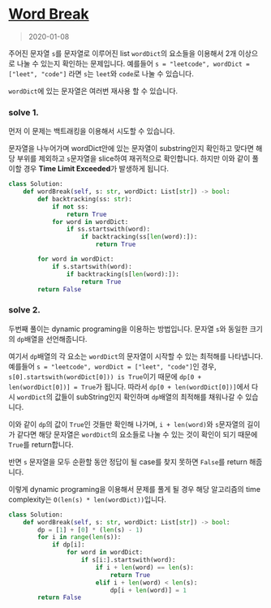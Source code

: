 # [Word Break](https://leetcode.com/problems/word-break/submissions/)

> 2020-01-08

주어진 문자열 `s`를 문자열로 이루어진 list `wordDict`의 요소들을 이용해서 2개 이상으로 나눌 수 있는지 확인하는 문제입니다.
예를들어 `s = "leetcode", wordDict = ["leet", "code"]` 라면 `s`는 `leet`와 `code`로 나눌 수 있습니다.

`wordDict`에 있는 문자열은 여러번 재사용 할 수 있습니다.

### solve 1.
먼저 이 문제는 백트래킹을 이용해서 시도할 수 있습니다.

문자열을 나누어가며 wordDict안에 있는 문자열이 substring인지 확인하고 맞다면 해당 부위를 제외하고 `s`문자열을 slice하여 재귀적으로 확인합니다.
하지만 이와 같이 풀이할 경우 **Time Limit Exceeded**가 발생하게 됩니다.

```python
class Solution:
    def wordBreak(self, s: str, wordDict: List[str]) -> bool:
        def backtracking(ss: str):
            if not ss:
                return True
            for word in wordDict:
                if ss.startswith(word):
                    if backtracking(ss[len(word):]):
                        return True

        for word in wordDict:
            if s.startswith(word):
                if backtracking(s[len(word):]):
                    return True
        return False
```

### solve 2.
두번째 풀이는 dynamic programing을 이용하는 방법입니다.
문자열 `s`와 동일한 크기의 `dp`배열을 선언해줍니다. 

여기서 `dp`배열의 각 요소는 `wordDict`의 문자열이 시작할 수 있는 최적해를 나타냅니다.
예를들어 `s = "leetcode", wordDict = ["leet", "code"]`인 경우, 
`s[0].startswith(wordDict[0])) is True`이기 때문에 `dp[0 + len(wordDict[0])] = True`가 됩니다.
따라서 `dp[0 + len(wordDict[0])]`에서 다시 `wordDict`의 값들이 subString인지 확인하며 `dp`배열의 최적해를 채워나갈 수 있습니다.

이와 같이 `dp`의 값이 `True`인 것들만 확인해 나가며, `i + len(word)`와 `s`문자열의 길이가 같다면 
해당 문자열은  `wordDict`의 요소들로 나눌 수 있는 것이 확인이 되기 때문에 `True`를 return합니다.

반면 `s` 문자열을 모두 순환할 동안 정답이 될 case를 찾지 못하면 `False`를 return 해줍니다.

이렇게 dynamic programing을 이용해서 문제를 풀게 될 경우 해당 알고리즘의 time complexity는 `O(len(s) * len(wordDict))`입니다.
```python
class Solution:
    def wordBreak(self, s: str, wordDict: List[str]) -> bool:
        dp = [1] + [0] * (len(s) - 1)
        for i in range(len(s)):
            if dp[i]:
                for word in wordDict:
                    if s[i:].startswith(word):
                        if i + len(word) == len(s):
                            return True
                        elif i + len(word) < len(s):
                            dp[i + len(word)] = 1
        return False
```